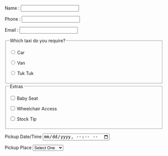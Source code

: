<html>
  <form>
<p>
<label>Name :
<input type="text" name="customer_name" required>
</label> 
</p>

<p>
<label>Phone : 
<input type="tel" name="phone_number">
</label>
</p>

<p>
<label>Email :
<input type="email" name="email_address">
</label>
</p>

<fieldset>
<legend>Which taxi do you require?</legend>
<p><label> <input type="radio" name="taxi" required value="car"> Car </label></p>
<p><label> <input type="radio" name="taxi" required value="van"> Van </label></p>
<p><label> <input type="radio" name="taxi" required value="tuktuk"> Tuk Tuk </label></p>
</fieldset>

<fieldset>
<legend>Extras</legend>
<p><label> <input type="checkbox" name="extras" value="baby"> Baby Seat </label></p>
<p><label> <input type="checkbox" name="extras" value="wheelchair"> Wheelchair Access </label></p>
<p><label> <input type="checkbox" name="extras" value="tip"> Stock Tip </label></p>
</fieldset>


<p>
<label>Pickup Date/Time
<input type="datetime-local" name="pickup_time" required>
</label>
</p>
	
<p>
<label>Pickup Place
<select id="pickup_place" name="pickup_place">
<option value="" selected="selected">Select One</option>
<option value="office" >Taxi Office</option>
<option value="town_hall" >Town Hall</option>
<option value="telepathy" >We'll Guess!</option>
</select>
</label> 
</p>

</form>
</html>
